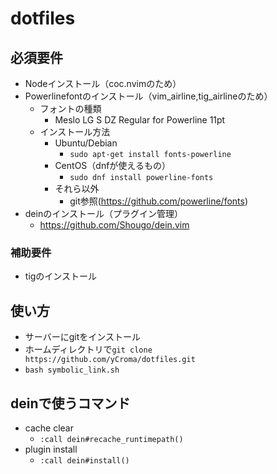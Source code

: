# dotfiles

## 必須要件

- Nodeインストール（coc.nvimのため）
- Powerlinefontのインストール（vim_airline,tig_airlineのため）
  - フォントの種類
    - Meslo LG S DZ Regular for Powerline 11pt
  - インストール方法
    - Ubuntu/Debian
      - `sudo apt-get install fonts-powerline`
    - CentOS（dnfが使えるもの）
      - `sudo dnf install powerline-fonts`
    - それら以外
      - git参照(https://github.com/powerline/fonts)
- deinのインストール（プラグイン管理）
  - https://github.com/Shougo/dein.vim

### 補助要件

- tigのインストール

## 使い方

- サーバーにgitをインストール
- ホームディレクトリで`git clone https://github.com/yCroma/dotfiles.git`
- `bash symbolic_link.sh`

## deinで使うコマンド

- cache clear
    - `:call dein#recache_runtimepath()`
- plugin install
    - `:call dein#install()`
